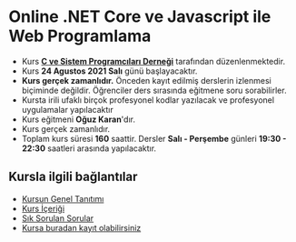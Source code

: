 # Online .NET Core ve Javascript ile Web Programlama

+ Kurs [__C ve Sistem Programcıları Derneği__](http://www.csystem.org/) tarafından düzenlenmektedir.
+ Kurs __24 Agustos 2021 Salı__ günü başlayacaktır.
+ __Kurs gerçek zamanlıdır.__ Önceden kayıt edilmiş derslerin izlenmesi biçiminde değildir. Öğrenciler ders sırasında eğitmene soru sorabilirler.
+ Kursta irili ufaklı birçok profesyonel kodlar yazılacak ve profesyonel uygulamalar yapılacaktır
+ Kurs eğitmeni __Oğuz Karan__'dır.
+ Kurs gerçek zamanlıdır.
+ Toplam kurs süresi __160__ saattir. Dersler __Salı - Perşembe__ günleri __19:30 - 22:30__ saatleri arasında yapılacaktır.

## Kursla ilgili bağlantılar
+ [Kursun Genel Tanıtımı](https://github.com/CSD-1993/Online-.NET-Core-ve-Javascript-ile-Web-Programlama-Kursu-24-Agustos-2021/blob/main/kurs-tanitimi.md)
+ [Kurs İçeriği](https://github.com/CSD-1993/Online-.NET-Core-ve-Javascript-ile-Web-Programlama-Kursu-24-Agustos-2021/blob/main/kurs-icerigi.md)
+ [Sık Sorulan Sorular](https://github.com/CSD-1993/Online-.NET-Core-ve-Javascript-ile-Web-Programlama-Kursu-24-Agustos-2021/blob/main/sss.md)
+ [Kursa buradan kayıt olabilirsiniz](https://us02web.zoom.us/meeting/register/tZUtc-6tqzksHdZSMM_rMqxoc4m7M63RJJBy)

